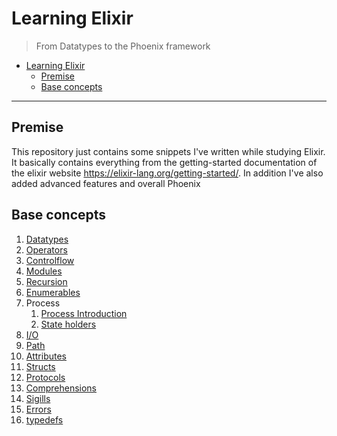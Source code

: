 # Learning Elixir

> From Datatypes to the Phoenix framework

- [Learning Elixir](#learning-elixir)
  - [Premise](#premise)
  - [Base concepts](#base-concepts)

---

## Premise

This repository just contains some snippets I've written while studying Elixir. It basically contains everything from the getting-started documentation of the elixir website <https://elixir-lang.org/getting-started/>. In addition I've also added advanced features and overall Phoenix

## Base concepts

1. [Datatypes](core/datatypes/types.exs)
2. [Operators](core/operators/operators.exs)
3. [Controlflow](core/controlflow/control_flow.exs)
4. [Modules](core/modules/math.ex)
5. [Recursion](core/recursion/recursion.exs)
6. [Enumerables](core/enumerables/enumerables.exs)
7. Process
   1. [Process Introduction](core/process/process.exs)
   2. [State holders](core/process/stateholder.exs)
8. [I/O](core/io/io.exs)
9. [Path](core/path/path.exs)
10. [Attributes](core/attributes/attributes.ex)
11. [Structs](core/structs/structs.exs)
12. [Protocols](core/protocols/protocol.ex)
13. [Comprehensions](core/comprehensions/compr.exs)
14. [Sigills](core/sigills/sigills.exs)
15. [Errors](core/errors/errors.exs)
16. [typedefs](core/typedefs/types.ex)

